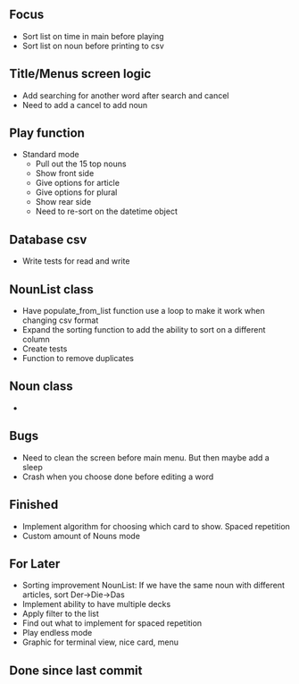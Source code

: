## Focus
- Sort list on time in main before playing
- Sort list on noun before printing to csv
    

## Title/Menus screen logic
- Add searching for another word after search and cancel
- Need to add a cancel to add noun

## Play function
- Standard mode
    - Pull out the 15 top nouns
    - Show front side
    - Give options for article
    - Give options for plural
    - Show rear side
    - Need to re-sort on the datetime object

## Database csv 
- Write tests for read and write

## NounList class
- Have populate_from_list function use a loop to make it work when changing csv format
- Expand the sorting function to add the ability to sort on a different column
- Create tests
- Function to remove duplicates

## Noun class
-

## Bugs
- Need to clean the screen before main menu. But then maybe add a sleep
- Crash when you choose done before editing a word

## Finished
- Implement algorithm for choosing which card to show. Spaced repetition
- Custom amount of Nouns mode

## For Later
- Sorting improvement NounList: If we have the same noun with different articles, sort Der->Die->Das
- Implement ability to have multiple decks
- Apply filter to the list
- Find out what to implement for spaced repetition
- Play endless mode
- Graphic for terminal view, nice card, menu

## Done since last commit
